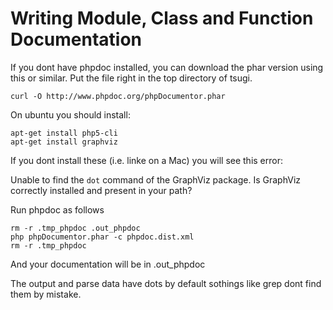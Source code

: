 Writing Module, Class and Function Documentation
================================================

If you dont have phpdoc installed, you can download the
phar version using this or similar.   Put the file right in the top
directory of tsugi.

    curl -O http://www.phpdoc.org/phpDocumentor.phar

On ubuntu you should install:

    apt-get install php5-cli
    apt-get install graphviz

If you dont install these (i.e. linke on a Mac) you will see this error:

Unable to find the `dot` command of the GraphViz package. Is GraphViz correctly installed and present in your path?

Run phpdoc as follows

    rm -r .tmp_phpdoc .out_phpdoc
    php phpDocumentor.phar -c phpdoc.dist.xml
    rm -r .tmp_phpdoc

And your documentation will be in .out_phpdoc

The output and parse data have dots by default sothings like grep
dont find them by mistake.


